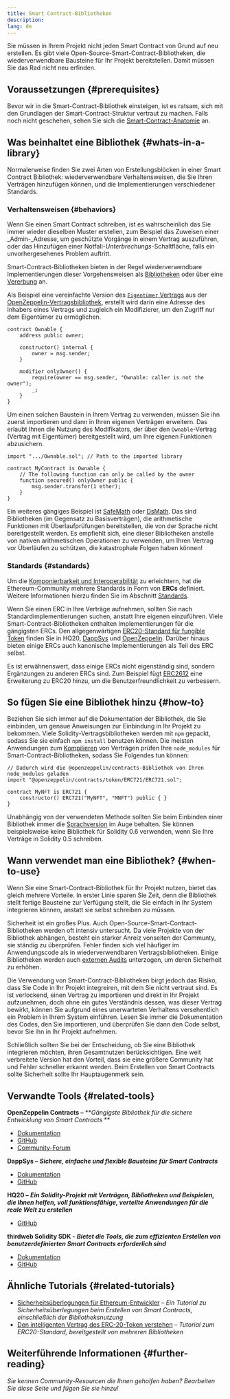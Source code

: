 ```yaml
---
title: Smart Contract-Bibliotheken
description:
lang: de
---
```


Sie müssen in Ihrem Projekt nicht jeden Smart Contract von Grund auf neu erstellen. Es gibt viele Open-Source-Smart-Contract-Bibliotheken, die wiederverwendbare Bausteine für Ihr Projekt bereitstellen. Damit müssen Sie das Rad nicht neu erfinden.

## Voraussetzungen {#prerequisites}

Bevor wir in die Smart-Contract-Bibliothek einsteigen, ist es ratsam, sich mit den Grundlagen der Smart-Contract-Struktur vertraut zu machen. Falls noch nicht geschehen, sehen Sie sich die [Smart-Contract-Anatomie](/developers/docs/smart-contracts/anatomy/) an.

## Was beinhaltet eine Bibliothek {#whats-in-a-library}

Normalerweise finden Sie zwei Arten von Erstellungsblöcken in einer Smart Contract Bibliothek: wiederverwendbare Verhaltensweisen, die Sie Ihren Verträgen hinzufügen können, und die Implementierungen verschiedener Standards.

### Verhaltensweisen {#behaviors}

Wenn Sie einen Smart Contract schreiben, ist es wahrscheinlich das Sie immer wieder dieselben Muster erstellen, zum Beispiel das Zuweisen einer _Admin-_Adresse, um geschützte Vorgänge in einem Vertrag auszuführen, oder das Hinzufügen einer Notfall-_Unterbrechungs_-Schaltfläche, falls ein unvorhergesehenes Problem auftritt.

Smart-Contract-Bibliotheken bieten in der Regel wiederverwendbare Implementierungen dieser Vorgehensweisen als [Bibliotheken](https://solidity.readthedocs.io/en/v0.7.2/contracts.html#libraries) oder über eine [Vererbung](https://solidity.readthedocs.io/en/v0.7.2/contracts.html#inheritance) an.

Als Beispiel eine vereinfachte Version des [`Eigentümer` Vertrags](https://github.com/OpenZeppelin/openzeppelin-contracts/blob/v3.2.0/contracts/access/Ownable.sol) aus der [OpenZeppelin-Vertragsbibliothek](https://github.com/OpenZeppelin/openzeppelin-contracts), erstellt wird darin eine Adresse des Inhabers eines Vertrags und zugleich ein Modifizierer, um den Zugriff nur dem Eigentümer zu ermöglichen.

```solidity
contract Ownable {
    address public owner;

    constructor() internal {
        owner = msg.sender;
    }

    modifier onlyOwner() {
        require(owner == msg.sender, "Ownable: caller is not the owner");
        _;
    }
}
```

Um einen solchen Baustein in Ihrem Vertrag zu verwenden, müssen Sie ihn zuerst importieren und dann in Ihren eigenen Verträgen erweitern. Das erlaubt Ihnen die Nutzung des Modifikators, der über den `Ownable`-Vertrag (Vertrag mit Eigentümer) bereitgestellt wird, um Ihre eigenen Funktionen abzusichern.

```solidity
import ".../Ownable.sol"; // Path to the imported library

contract MyContract is Ownable {
    // The following function can only be called by the owner
    function secured() onlyOwner public {
        msg.sender.transfer(1 ether);
    }
}
```

Ein weiteres gängiges Beispiel ist [SafeMath](https://docs.openzeppelin.com/contracts/3.x/utilities#math) oder [DsMath](https://dappsys.readthedocs.io/en/latest/ds_math.html). Das sind Bibliotheken (im Gegensatz zu Basisverträgen), die arithmetische Funktionen mit Überlaufprüfungen bereitstellen, die von der Sprache nicht bereitgestellt werden. Es empfiehlt sich, eine dieser Bibliotheken anstelle von nativen arithmetischen Operationen zu verwenden, um Ihren Vertrag vor Überläufen zu schützen, die katastrophale Folgen haben können!

### Standards {#standards}

Um die [Komponierbarkeit und Interoperabilität](/developers/docs/smart-contracts/composability/) zu erleichtern, hat die Ethereum-Community mehrere Standards in Form von **ERCs** definiert. Weitere Informationen hierzu finden Sie im Abschnitt [Standards](/developers/docs/standards/).

Wenn Sie einen ERC in Ihre Verträge aufnehmen, sollten Sie nach Standardimplementierungen suchen, anstatt Ihre eigenen einzuführen. Viele Smart-Contract-Bibliotheken enthalten Implementierungen für die gängigsten ERCs. Den allgegenwärtigen [ERC20-Standard für fungible Token](/developers/tutorials/understand-the-erc-20-token-smart-contract/) finden Sie in <a hrbeibeispielsweise ef="https: //github.com/HQ20/contracts/blob/master/contracts/token/README.md">HQ20</a>, [DappSys](https://github.com/dapphub/ds-token/) und [OpenZeppelin](https://docs.openzeppelin.com/contracts/3.x/erc20). Darüber hinaus bieten einige ERCs auch kanonische Implementierungen als Teil des ERC selbst.

Es ist erwähnenswert, dass einige ERCs nicht eigenständig sind, sondern Ergänzungen zu anderen ERCs sind. Zum Beispiel fügt [ERC2612](https://eips.ethereum.org/EIPS/eip-2612) eine Erweiterung zu ERC20 hinzu, um die Benutzerfreundlichkeit zu verbessern.

## So fügen Sie eine Bibliothek hinzu {#how-to}

Beziehen Sie sich immer auf die Dokumentation der Bibliothek, die Sie einbinden, um genaue Anweisungen zur Einbindung in Ihr Projekt zu bekommen. Viele Solidity-Vertragsbibliotheken werden mit `npm` gepackt, sodass Sie sie einfach `npm install` benutzen können. Die meisten Anwendungen zum [Kompilieren](/developers/docs/smart-contracts/compiling/) von Verträgen prüfen Ihre `node_modules` für Smart-Contract-Bibliotheken, sodass Sie Folgendes tun können:

```solidity
// Dadurch wird die @openzeppelin/contracts-Bibliothek von Ihren node_modules geladen 
import "@openzeppelin/contracts/token/ERC721/ERC721.sol";

contract MyNFT is ERC721 {
    constructor() ERC721("MyNFT", "MNFT") public { }
}
```

Unabhängig von der verwendeten Methode sollten Sie beim Einbinden einer Bibliothek immer die [Sprachversion](/developers/docs/smart-contracts/languages/) im Auge behalten. Sie können beispielsweise keine Bibliothek für Solidity 0.6 verwenden, wenn Sie Ihre Verträge in Solidity 0.5 schreiben.

## Wann verwendet man eine Bibliothek? {#when-to-use}

Wenn Sie eine Smart-Contract-Bibliothek für Ihr Projekt nutzen, bietet das gleich mehrere Vorteile. In erster Linie sparen Sie Zeit, denn die Bibliothek stellt fertige Bausteine zur Verfügung stellt, die Sie einfach in Ihr System integrieren können, anstatt sie selbst schreiben zu müssen.

Sicherheit ist ein großes Plus. Auch Open-Source-Smart-Contract-Bibliotheken werden oft intensiv untersucht. Da viele Projekte von der Bibliothek abhängen, besteht ein starker Anreiz vonseiten der Communty, sie ständig zu überprüfen. Fehler finden sich viel häufiger im Anwendungscode als in wiederverwendbaren Vertragsbibliotheken. Einige Bibliotheken werden auch [externen Audits](https://github.com/OpenZeppelin/openzeppelin-contracts/tree/master/audits) unterzogen, um deren Sicherheit zu erhöhen.

Die Verwendung von Smart-Contract-Bibliotheken birgt jedoch das Risiko, dass Sie Code in Ihr Projekt integreiren, mit dem Sie nicht vertraut sind. Es ist verlockend, einen Vertrag zu importieren und direkt in Ihr Projekt aufzunehmen, doch ohne ein gutes Verständnis dessen, was dieser Vertrag bewirkt, können Sie aufgrund eines unerwarteten Verhaltens versehentlich ein Problem in Ihrem System einführen. Lesen Sie immer die Dokumentation des Codes, den Sie importieren, und überprüfen Sie dann den Code selbst, bevor Sie ihn in Ihr Projekt aufnehmen.

Schließlich sollten Sie bei der Entscheidung, ob Sie eine Bibliothek integrieren möchten, ihren Gesamtnutzen berücksichtigen. Eine weit verbreitete Version hat den Vorteil, dass sie eine größere Community hat und Fehler schneller erkannt werden. Beim Erstellen von Smart Contracts sollte Sicherheit sollte Ihr Hauptaugenmerk sein.

## Verwandte Tools {#related-tools}

**OpenZeppelin Contracts –** **_Gängigste Bibliothek für die sichere Entwicklung von Smart Contracts_ **

- [Dokumentation](https://docs.openzeppelin.com/contracts/)
- [GitHub](https://github.com/OpenZeppelin/openzeppelin-contracts)
- [Community-Forum](https://forum.openzeppelin.com/c/general/16)

**DappSys –** **_Sichere, einfache und flexible Bausteine für Smart Contracts_**

- [Dokumentation](https://dappsys.readthedocs.io/)
- [GitHub](https://github.com/dapphub/dappsys)

**HQ20 –** **_Ein Solidity-Projekt mit Verträgen, Bibliotheken und Beispielen, die Ihnen helfen, voll funktionsfähige, verteilte Anwendungen für die reale Welt zu erstellen_**

- [GitHub](https://github.com/HQ20/contracts)

**thirdweb Solidity SDK -** **_Bietet die Tools, die zum effizienten Erstellen von benutzerdefinierten Smart Contracts erforderlich sind_**

- [Dokumentation](https://portal.thirdweb.com/solidity/)
- [GitHub](https://github.com/thirdweb-dev/contracts)

## Ähnliche Tutorials {#related-tutorials}

- [Sicherheitsüberlegungen für Ethereum-Entwickler](/developers/docs/smart-contracts/security/) _– Ein Tutorial zu Sicherheitsüberlegungen beim Erstellen von Smart Contracts, einschließlich der Bibliotheksnutzung_
- [Den intelligenten Vertrag des ERC-20-Token verstehen](/developers/tutorials/understand-the-erc-20-token-smart-contract/) _– Tutorial zum ERC20-Standard, bereitgestellt von mehreren Bibliotheken_

## Weiterführende Informationen {#further-reading}

_Sie kennen Community-Resourcen die Ihnen geholfen haben? Bearbeiten Sie diese Seite und fügen Sie sie hinzu!_
